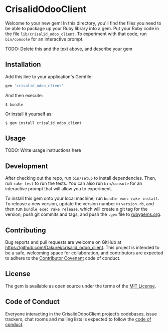 # CrisalidOdooClient

Welcome to your new gem! In this directory, you'll find the files you need to be able to package up your Ruby library into a gem. Put your Ruby code in the file `lib/crisalid_odoo_client`. To experiment with that code, run `bin/console` for an interactive prompt.

TODO: Delete this and the text above, and describe your gem

## Installation

Add this line to your application's Gemfile:

```ruby
gem 'crisalid_odoo_client'
```

And then execute:

    $ bundle

Or install it yourself as:

    $ gem install crisalid_odoo_client

## Usage

TODO: Write usage instructions here

## Development

After checking out the repo, run `bin/setup` to install dependencies. Then, run `rake test` to run the tests. You can also run `bin/console` for an interactive prompt that will allow you to experiment.

To install this gem onto your local machine, run `bundle exec rake install`. To release a new version, update the version number in `version.rb`, and then run `bundle exec rake release`, which will create a git tag for the version, push git commits and tags, and push the `.gem` file to [rubygems.org](https://rubygems.org).

## Contributing

Bug reports and pull requests are welcome on GitHub at https://github.com/Dakurei/crisalid_odoo_client. This project is intended to be a safe, welcoming space for collaboration, and contributors are expected to adhere to the [Contributor Covenant](http://contributor-covenant.org) code of conduct.

## License

The gem is available as open source under the terms of the [MIT License](https://opensource.org/licenses/MIT).

## Code of Conduct

Everyone interacting in the CrisalidOdooClient project’s codebases, issue trackers, chat rooms and mailing lists is expected to follow the [code of conduct](https://github.com/Dakurei/crisalid_odoo_client/blob/master/CODE_OF_CONDUCT.md).
